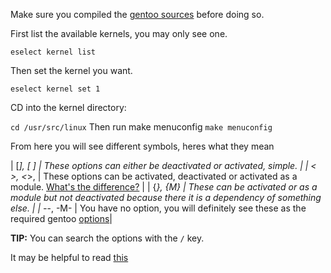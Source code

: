 Make sure you compiled the [gentoo sources](https://packages.gentoo.org/packages/sys-kernel/gentoo-sources) before doing so.

First list the available kernels, you may only see one.

`eselect kernel list`

Then set the kernel you want.

`eselect kernel set 1`

CD into the kernel directory:

`cd /usr/src/linux`
Then run make menuconfig
`make menuconfig`

From here you will see different symbols, heres what they mean

| [*], [ ] | These options can either be deactivated or activated, simple. |
| < >, <*>, <M> | These options can be activated, deactivated or activated as a module. [What's the difference?](https://wiki.gentoo.org/wiki/Kernel_Modules) |
| {*}, {M} | These can be activated or as a module but not deactivated because there it is a dependency of something else. |
| -*-, -M- | You have no option, you will definitely see these as the required gentoo [options]()|

**TIP:** You can search the options with the `/` key.

It may be helpful to read [this](https://wiki.gentoo.org/wiki/Kernel/Gentoo_Kernel_Configuration_Guide)

